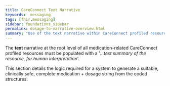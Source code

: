 ```yaml
---
title: CareConnect Text Narrative
keywords:  messaging
tags: [fhir,messaging]
sidebar: foundations_sidebar
permalink: dosage-to-narrative-overview.html
summary: "Use of the text narrative within CareConnect profiled resources"
---
```



The **text** narrative at the root level of all medication-related CareConnect profiled resources must be populated with a '*...text summary of the resource, for human interpretation*'.

This section details the logic required for a system to generate a suitable, clinically safe, complete medication + dosage string from the coded structures.

